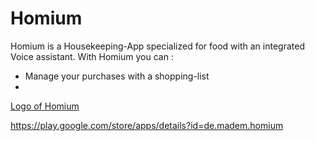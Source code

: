 # Homium
Homium is a Housekeeping-App specialized for food with an integrated Voice assistant. With Homium you can :
- Manage your purchases with a shopping-list
- 

[Logo of Homium](https://play-lh.googleusercontent.com/znWdrHL5LpMcy-NwwbhQsnDeuK5FxJLl1J17atxnOzXa-hN6vGcZATeLH7jAPnwjzA=s180)

https://play.google.com/store/apps/details?id=de.madem.homium
